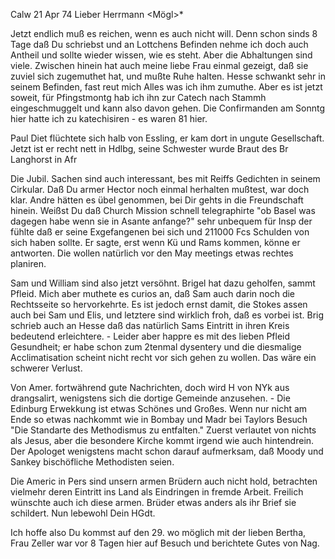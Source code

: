  Calw 21 Apr 74
Lieber Herrmann <Mögl>*

Jetzt endlich muß es reichen, wenn es auch nicht will. Denn schon sinds 8 Tage daß Du schriebst und an Lottchens Befinden nehme ich doch auch Antheil und sollte wieder wissen, wie es steht. Aber die Abhaltungen sind viele. Zwischen hinein hat auch meine liebe Frau einmal gezeigt, daß sie zuviel sich zugemuthet hat, und mußte Ruhe halten. Hesse schwankt sehr in seinem Befinden, fast reut mich Alles was ich ihm zumuthe. Aber es ist jetzt soweit, für Pfingstmontg hab ich ihn zur Catech nach Stammh eingeschmuggelt und kann also davon gehen. Die Confirmanden am Sonntg hier hatte ich zu katechisiren - es waren 81 hier.

Paul Diet flüchtete sich halb von Essling, er kam dort in ungute Gesellschaft. Jetzt ist er recht nett in Hdlbg, seine Schwester wurde Braut des Br Langhorst in Afr

Die Jubil. Sachen sind auch interessant, bes mit Reiffs Gedichten in seinem Cirkular. Daß Du armer Hector noch einmal herhalten mußtest, war doch klar. Andre hätten es übel genommen, bei Dir gehts in die Freundschaft hinein. Weißst Du daß Church Mission schnell telegraphirte "ob Basel was dagegen habe wenn sie in Asante anfange?" sehr unbequem für Insp der fühlte daß er seine Exgefangenen bei sich und 211000 Fcs Schulden von sich haben sollte. Er sagte, erst wenn Kü und Rams kommen, könne er antworten. Die wollen natürlich vor den May meetings etwas rechtes planiren.

Sam und William sind also jetzt versöhnt. Brigel hat dazu geholfen, sammt Pfleid. Mich aber muthete es curios an, daß Sam auch darin noch die Rechtsseite so hervorkehrte. Es ist jedoch ernst damit, die Stokes assen auch bei Sam und Elis, und letztere sind wirklich froh, daß es vorbei ist. Brig schrieb auch an Hesse daß das natürlich Sams Eintritt in ihren Kreis bedeutend erleichtere. - Leider aber happre es mit des lieben Pfleid Gesundheit; er habe schon zum 2tenmal dysentery und die diesmalige Acclimatisation scheint nicht recht vor sich gehen zu wollen. Das wäre ein schwerer Verlust.

Von Amer. fortwährend gute Nachrichten, doch wird H von NYk aus drangsalirt, wenigstens sich die dortige Gemeinde anzusehen. - Die Edinburg Erwekkung ist etwas Schönes und Großes. Wenn nur nicht am Ende so etwas nachkommt wie in Bombay und Madr bei Taylors Besuch "Die Standarte des Methodismus zu entfalten." Zuerst verlautet von nichts als Jesus, aber die besondere Kirche kommt irgend wie auch hintendrein. Der Apologet wenigstens macht schon darauf aufmerksam, daß Moody und Sankey bischöfliche Methodisten seien.

Die Americ in Pers sind unsern armen Brüdern auch nicht hold, betrachten vielmehr deren Eintritt ins Land als Eindringen in fremde Arbeit. Freilich wünschte auch ich diese armen. Brüder etwas anders als ihr Brief sie schildert. Nun lebewohl
 Dein HGdt.

Ich hoffe also Du kommst auf den 29. wo möglich mit der lieben Bertha, Frau Zeller war vor 8 Tagen hier auf Besuch und berichtete Gutes von Nag. 